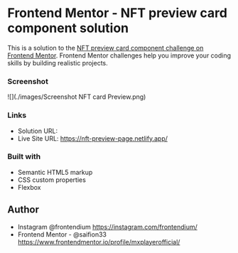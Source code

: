 # Frontend Mentor - NFT preview card component solution

This is a solution to the [NFT preview card component challenge on Frontend Mentor](https://www.frontendmentor.io/challenges/nft-preview-card-component-SbdUL_w0U). Frontend Mentor challenges help you improve your coding skills by building realistic projects. 

### Screenshot

![](./images/Screenshot NFT card Preview.png)


### Links

- Solution URL: 
- Live Site URL: https://nft-preview-page.netlify.app/

### Built with

- Semantic HTML5 markup
- CSS custom properties
- Flexbox

## Author

- Instagram @frontendium https://instagram.com/frontendium/
- Frontend Mentor - @saifion33  https://www.frontendmentor.io/profile/mxplayerofficial/
